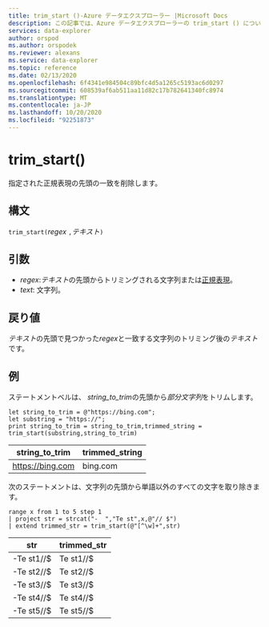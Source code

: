```yaml
---
title: trim_start ()-Azure データエクスプローラー |Microsoft Docs
description: この記事では、Azure データエクスプローラーの trim_start () について説明します。
services: data-explorer
author: orspod
ms.author: orspodek
ms.reviewer: alexans
ms.service: data-explorer
ms.topic: reference
ms.date: 02/13/2020
ms.openlocfilehash: 6f4341e984504c89bfc4d5a1265c5193ac6d0297
ms.sourcegitcommit: 608539af6ab511aa11d82c17b782641340fc8974
ms.translationtype: MT
ms.contentlocale: ja-JP
ms.lasthandoff: 10/20/2020
ms.locfileid: "92251873"
---
```

# <a name="trim_start"></a>trim_start()

指定された正規表現の先頭の一致を削除します。

## <a name="syntax"></a>構文

`trim_start(`*regex* `,`*テキスト*`)`

## <a name="arguments"></a>引数

* *regex*:*テキスト*の先頭からトリミングされる文字列または[正規表現](re2.md)。  
* *text*: 文字列。

## <a name="returns"></a>戻り値

*テキスト*の先頭で見つかった*regex*と一致する文字列のトリミング後の*テキスト*です。

## <a name="example"></a>例

ステートメントベルは、 *string_to_trim*の先頭から*部分文字列*をトリムします。

```kusto
let string_to_trim = @"https://bing.com";
let substring = "https://";
print string_to_trim = string_to_trim,trimmed_string = trim_start(substring,string_to_trim)
```

|string_to_trim|trimmed_string|
|---|---|
|https://bing.com|bing.com|

次のステートメントは、文字列の先頭から単語以外のすべての文字を取り除きます。

```kusto
range x from 1 to 5 step 1
| project str = strcat("-  ","Te st",x,@"// $")
| extend trimmed_str = trim_start(@"[^\w]+",str)
```

|str|trimmed_str|
|---|---|
|-Te st1//$|Te st1//$|
|-Te st2//$|Te st2//$|
|-Te st3//$|Te st3//$|
|-Te st4//$|Te st4//$|
|-Te st5//$|Te st5//$|

 